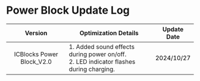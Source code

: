 # Power Block Update Log
|  Version   |  Optimization Details   |  Update Date   |
| :---: | --- | :---: |
|  ICBlocks Power Block_V2.0   | 1. Added sound effects during power on/off.<br/>2. LED indicator flashes during charging.   | <font style="color:rgb(0, 0, 0);">2024/10/27</font> |


